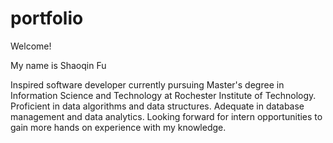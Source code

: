# portfolio
Welcome!

My name is Shaoqin Fu

Inspired software developer currently pursuing Master's degree in Information Science and Technology at Rochester Institute of Technology.
Proficient in data algorithms and data structures. 
Adequate in database management and data analytics. 
Looking forward for intern opportunities to gain more hands on experience with my knowledge.
